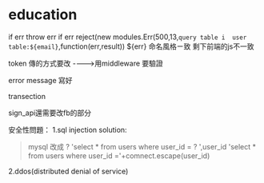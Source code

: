 # education
if err throw err
if err reject(new modules.Err(500,13,`query table i  user table:${email}`,function(err,result))
                                                                ${err}
命名風格ㄧ致 剩下前端的js不一致

token 傳的方式要改   ---->用middleware  要驗證

error message 寫好

transection


sign_api還需要改fb的部分



安全性問題：
1.sql injection
solution:
>mysql 改成 ?
'select * from users where user_id = ? ',user_id
'select * from users where user_id ='+comnect.escape(user_id)

2.ddos(distributed denial of service)


